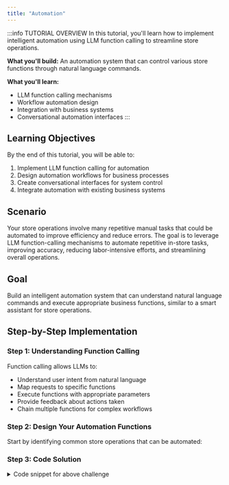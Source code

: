 ```yaml
---
title: "Automation"
---
```


:::info TUTORIAL OVERVIEW
In this tutorial, you'll learn how to implement intelligent automation using LLM function calling to streamline store operations.

**What you'll build:** An automation system that can control various store functions through natural language commands.

**What you'll learn:**
- LLM function calling mechanisms
- Workflow automation design
- Integration with business systems
- Conversational automation interfaces
:::

## Learning Objectives

By the end of this tutorial, you will be able to:

1. Implement LLM function calling for automation
2. Design automation workflows for business processes
3. Create conversational interfaces for system control
4. Integrate automation with existing business systems

## Scenario

Your store operations involve many repetitive manual tasks that could be automated to improve efficiency and reduce errors. The goal is to leverage LLM function-calling mechanisms to automate repetitive in-store tasks, improving accuracy, reducing labor-intensive efforts, and streamlining overall operations.

## Goal

Build an intelligent automation system that can understand natural language commands and execute appropriate business functions, similar to a smart assistant for store operations.

## Step-by-Step Implementation

### Step 1: Understanding Function Calling

Function calling allows LLMs to:
- Understand user intent from natural language
- Map requests to specific functions
- Execute functions with appropriate parameters
- Provide feedback about actions taken
- Chain multiple functions for complex workflows

### Step 2: Design Your Automation Functions

Start by identifying common store operations that can be automated:

### Step 3: Code Solution

<details>
    <summary>Code snippet for above challenge</summary>
    <details>
    <summary>Don't Look! Have you tried to solve it yourself?</summary>
    <details>
    <summary>Your solution will be better than our sample answer!</summary>

    The basic solution is provided below. Feel free to expand on it to make it more interesting!
    
    ```
    const { OpenAIClient, AzureKeyCredential } = require("@azure/openai");
    const prompt = require("prompt-sync")({ sigint: true });

    async function main() {
      let livinRoomLight = "off";
      let bedroomLight = "off";
      let kitchenLight = "off";

      const client = new OpenAIClient(
        "https://arg-syd-aiapp1day-openai.openai.azure.com/",
        new AzureKeyCredential("<API_KEY>")
      );

      const deploymentId = "completions";
      console.log("The chatbot is ready. Type 'exit' to quit.");

      const getLightStatus = {
        name: "get_light_status",
        description: "Retrieves the status of a light",
        parameters: {
          type: "object",
          properties: {
            roomName: {
              type: "string",
              description: "The room where the light is located",
            },
          },
          required: ["roomName"],
        },
      };

      const setLightStatus = {
        name: "set_light_status",
        description: "Sets the status of a light",
        parameters: {
          type: "object",
          properties: {
            roomName: {
              type: "string",
              description: "The room where the light is located",
            },
            status: {
              type: "string",
              description: "The status of the light",
            },
          },
          required: ["roomName", "status"],
        },
      };

      const options = {
        tools: [
          {
            type: "function",
            function: getLightStatus,
          },
          {
            type: "function",
            function: setLightStatus,
          },
        ],
      };

      function applyToolCall({ function: call, id }) {
        if (call.name === "get_light_status") {
          const { room_name } = JSON.parse(call.arguments);
          let status = "off";
          if (room_name === "Living Room") {
            status = livinRoomLight;
          } else if (room_name === "Bedroom") {
            status = bedroomLight;
          } else if (room_name === "Kitchen") {
            status = kitchenLight;
          }

          return {
            role: "tool",
            content: status,
            toolCallId: id,
          };
        } else if (call.name === "set_light_status") {
          const { room_name, status } = JSON.parse(call.arguments);
          if (room_name === "Living Room") {
            livinRoomLight = status;
          } else if (room_name === "Bedroom") {
            bedroomLight = status;
          } else if (room_name === "Kitchen") {
            kitchenLight = status;
          }

          return {
            role: "tool",
            content: "ok",
            toolCallId: id,
          };
        }

        throw new Error(`Unknown tool call: ${call.name}`);
      }

      while (true) {
        var userInput = prompt("User:");
        if (userInput === "exit") {
          break;
        }

        const chatResponse = await client.getChatCompletions(
          "completions",
          [
            {
              role: "system",
              content:
                "You are a home assistant that can control lights at home. The available lights are Living Room Light`, `Bedroom Light`, and `Kitchen Light. Before changing the lights, you may need to check their current state. Avoid telling the user numbers like the saturation, brightness,and hue; instead, use adjectives like 'bright' or 'dark'.",
            },
            { role: "user", content: userInput },
          ],
          options
        );

        // console.log(chatResponse.choices);
        for (const choice of chatResponse.choices) {
          const responseMessage = choice.message;
          if (responseMessage?.role === "assistant") {
            const requestedToolCalls = responseMessage?.toolCalls;
            if (requestedToolCalls?.length) {
              const toolCallResolutionMessages = [
                responseMessage,
                ...requestedToolCalls.map(applyToolCall),
              ];

              const result = await client.getChatCompletions(
                deploymentId,
                toolCallResolutionMessages
              );

              console.log(result.choices[0].message.content);
            } else {
              console.log(responseMessage.content);
            }
          }
        }
      }
    }

    main().catch((err) => {
      console.error("The sample encountered an error:", err);
    });
    ```

    </details>
    </details>
</details>

## Real-World Automation Examples

### Inventory Management
- **Automatic Reordering**: Monitor stock levels and create purchase orders
- **Demand Forecasting**: Predict inventory needs based on sales patterns
- **Expiry Management**: Track and alert on products nearing expiration

### Customer Service
- **Ticket Routing**: Automatically assign support tickets to appropriate staff
- **Response Templates**: Generate personalized customer responses
- **Follow-up Automation**: Schedule and send follow-up communications

### Operations Management
- **Staff Scheduling**: Optimize staff schedules based on demand patterns
- **Energy Management**: Control lighting, HVAC based on occupancy
- **Security Monitoring**: Automated alert systems for unusual activity

### Financial Operations
- **Invoice Processing**: Automated invoice generation and processing
- **Expense Tracking**: Categorize and approve routine expenses
- **Report Generation**: Create daily, weekly, and monthly reports

## Integration Opportunities

### Business Systems
- **ERP Integration**: Connect with enterprise resource planning systems
- **CRM Integration**: Sync with customer relationship management tools
- **POS Systems**: Integrate with point-of-sale terminals
- **Accounting Software**: Automate financial data synchronization

### Communication Platforms
- **Slack/Teams**: Enable automation through chat interfaces
- **Email Systems**: Automated email campaigns and notifications
- **SMS Gateways**: Text message automation for urgent alerts
- **Mobile Apps**: Push notifications and in-app automation

## Additional Resources

- [Azure Logic Apps Documentation](https://docs.microsoft.com/azure/logic-apps/)
- [Microsoft Power Automate](https://docs.microsoft.com/power-automate/)
- [OpenAI Function Calling Guide](https://platform.openai.com/docs/guides/function-calling)
- [Workflow Automation Best Practices](https://docs.microsoft.com/azure/automation/automation-intro)
